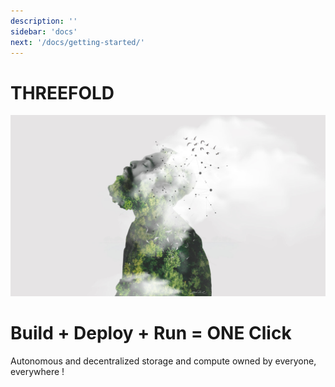 ```yaml
---
description: ''
sidebar: 'docs'
next: '/docs/getting-started/'
---
```


# THREEFOLD

![](./index/img/tf_home.jpg)

# Build + Deploy + Run = ONE Click

Autonomous and decentralized storage and compute owned by everyone, everywhere !